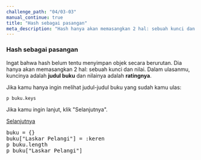 ```yaml
---
challenge_path: "04/03-03"
manual_continue: true
title: "Hash sebagai pasangan"
meta_description: "Hash hanya akan memasangkan 2 hal: sebuah kunci dan nilai. Dalam ulasanmu, kuncinya adalah judul buku dan nilainya adalah ratingnya."
---
```


### Hash sebagai pasangan

Ingat bahwa hash belum tentu menyimpan objek secara berurutan. Dia hanya akan memasangkan 2 hal: sebuah kunci dan nilai. Dalam ulasanmu, kuncinya adalah **judul buku** dan nilainya adalah **ratingnya**.

Jika kamu hanya ingin melihat judul-judul buku yang sudah kamu ulas:

`
p buku.keys
`

Jika kamu ingin lanjut, klik "Selanjutnya".

<div class="cta-with-btn">
	<a href="04-01.html" class="medium button full-width btn-cta btn-cta-selanjutnya js-challenge-link">Selanjutnya</a>
</div>

<pre id="code-prefill">
buku = {}
buku["Laskar Pelangi"] = :keren
p buku.length
p buku["Laskar Pelangi"]
</pre>
